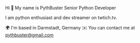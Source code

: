 Hi 👋 My name is PythBuster
Senior Python Developer

I am python enthusiast and dev streamer on twtich.tv.

🌍  I'm based in Darmstadt, Germany
✉️  You can contact me at pythbuster@gmail.com
